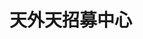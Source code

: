 <!--
 * @Author: TWT Studio
 * @Date: 2021-03-21 21:31:06
 * @LastEditTime: 2021-03-23 20:24:19
 * @Description: Project document
-->

# 天外天招募中心
